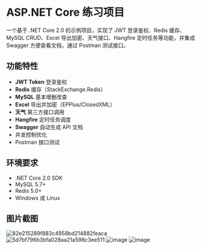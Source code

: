 # ASP.NET Core 练习项目

一个基于 .NET Core 2.0 的示例项目，实现了 JWT 登录鉴权、Redis 缓存、MySQL CRUD、Excel 导出加密、天气接口、Hangfire 定时任务等功能，并集成 Swagger 方便查看文档，通过 Postman 测试接口。

## 功能特性
- **JWT Token** 登录鉴权
- **Redis** 缓存（StackExchange.Redis）
- **MySQL** 基本增删改查
- **Excel** 导出并加密（EPPlus/ClosedXML）
- **天气** 第三方接口调用
- **Hangfire** 定时任务调度
- **Swagger** 自动生成 API 文档
- 并发控制优化
- Postman 接口测试

## 环境要求
- .NET Core 2.0 SDK  
- MySQL 5.7+  
- Redis 5.0+  
- Windows 或 Linux  

## 图片截图
![82e215289f883c4958bd214882feaca](https://github.com/user-attachments/assets/fca44370-4ce6-4efe-91c4-42a5520279f6)
![5d7bf796b3bfa028aa21a598c3ee511](https://github.com/user-attachments/assets/6faa46b1-5285-4c7a-9032-ed21be37037b)
![image](https://github.com/user-attachments/assets/40ffd48d-e58f-4b1e-b872-79377cc87f65)
![image](https://github.com/user-attachments/assets/404b8f04-08a5-444d-a585-a49d652db252)
